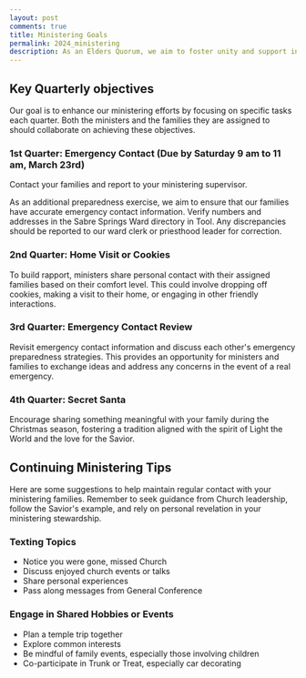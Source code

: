 ```yaml
---
layout: post
comments: true
title: Ministering Goals 
permalink: 2024_ministering
description: As an Elders Quorum, we aim to foster unity and support in our ministering efforts.  By consistently implementing these ideas and objectives, we can strengthen our ministering relationships and support one another in our spiritual journeys.
---
```


## Key Quarterly objectives
Our goal is to enhance our ministering efforts by focusing on specific tasks each quarter. Both the ministers and the families they are assigned to should collaborate on achieving these objectives.

### 1st Quarter: Emergency Contact (Due by Saturday 9 am to 11 am, March 23rd)
Contact your families and report to your ministering supervisor.  

As an additional preparedness exercise, we aim to ensure that our families have accurate emergency contact information. Verify numbers and addresses in the Sabre Springs Ward directory in Tool.  Any discrepancies should be reported to our ward clerk or priesthood leader for correction.

### 2nd Quarter: Home Visit or Cookies
To build rapport, ministers share personal contact with their assigned families based on their comfort level. This could involve dropping off cookies, making a visit to their home, or engaging in other friendly interactions.

### 3rd Quarter: Emergency Contact Review
Revisit emergency contact information and discuss each other's emergency preparedness strategies. This provides an opportunity for ministers and families to exchange ideas and address any concerns in the event of a real emergency.

### 4th Quarter: Secret Santa
Encourage sharing something meaningful with your family during the Christmas season, fostering a tradition aligned with the spirit of Light the World and the love for the Savior.

## Continuing Ministering Tips 
Here are some suggestions to help maintain regular contact with your ministering families. Remember to seek guidance from Church leadership, follow the Savior's example, and rely on personal revelation in your ministering stewardship.

### Texting Topics

- Notice you were gone, missed Church
- Discuss enjoyed church events or talks
- Share personal experiences
- Pass along messages from General Conference

### Engage in Shared Hobbies or Events

- Plan a temple trip together
- Explore common interests
- Be mindful of family events, especially those involving children
- Co-participate in Trunk or Treat, especially car decorating

